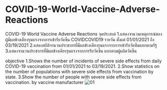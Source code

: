 # COVID-19-World-Vaccine-Adverse-Reactions
COVID-19 World Vaccine Adverse Reactions
จุดประสงค์
1.แสดงจานวนเหตุการณ์ของผู้มีผลข้างเคียงรุนแรงจากการเข้ารับวัคซีน COVIDCOVID19 รายวัน ตั้งแต่ 01/01/2021 ถึง 03/19/2021
2.แสดงสถิติจานวนประชากรที่มีผลข้างเคียงรุนแรงจากการเข้ารับวัคซีนแยกตามรัฐ
3.แสดงจานวนประชากรที่มีผลข้างเคียงรุนแรงจากการรับวัคซีน แยกตามผู้ผลิตวัคซีน

objective
1.Shows the number of incidents of severe side effects from daily COVID-19 vaccination from 01/01/2021 to 03/19/2021.
2.Show statistics on the number of populations with severe side effects from vaccination by state.
3.Show the number of people with severe side effects from vaccination. by vaccine manufacturer
![01](https://user-images.githubusercontent.com/61573397/167261367-454dcc64-3668-4a0d-be6d-2806e645ef89.JPG)

